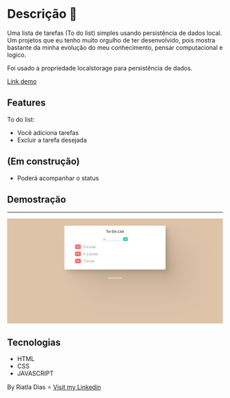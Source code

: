 # Descrição :bookmark_tabs:
Uma lista de tarefas (To do list) simples usando persistência de dados local. Um projetos que eu tenho muito orgulho de ter desenvolvido, pois mostra bastante da minha evolução do meu conhecimento, pensar computacional e logico.

Foi usado a propriedade localstorage para persistência de dados.

[Link demo](https://riatladias.github.io/to-do-lis/)

## Features
To do list:

- Você adiciona tarefas 
- Excluir a tarefa desejada
## (Em construção)
- Poderá acompanhar o status


## Demostração
---
![Print](assets/Captura%20de%20Tela%20(2).png)

## Tecnologias
- HTML
- CSS
- JAVASCRIPT

By Riatla Dias :star: [Visit my Linkedin](https://www.linkedin.com/in/riatladias/)
